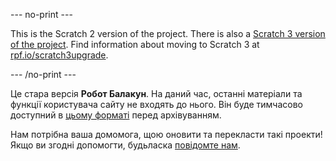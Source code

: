--- no-print ---

This is the Scratch 2 version of the project. There is also a [Scratch 3 version of the project](https://projects.raspberrypi.org/uk-UA/projects/chatbot).
Find information about moving to Scratch 3 at [rpf.io/scratch3upgrade](https://rpf.io/scratch3upgrade).

--- /no-print ---

Це стара версія **Робот Балакун**. На даний час, останні матеріали та функції користувача сайту не входять до нього. Він буде тимчасово доступний в [цьому форматі](images/ChatBot.pdf) перед архівуванням. 

Нам потрібна ваша домомога, щою оновити та перекласти такі проекти! Якщо ви згодні допомогти, будьласка [повідомте нам](https://rpf.io/translators).
